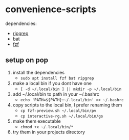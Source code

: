 # convenience-scripts
dependencies:
- [ripgrep](https://github.com/BurntSushi/ripgrep)
- [bat](https://github.com/sharkdp/bat)
- [fzf](https://github.com/junegunn/fzf)
## setup on pop
1. install the dependencies
   * `sudo apt install fzf bat ripgrep`
1. make a local bin if you dont have one
   * `[ -d ~/.local/bin ] || mkdir -p ~/.local/bin`
1. add ~/.local/bin to path in your ~/.bashrc
   * `echo 'PATH=${PATH}:~/.local/bin' >> ~/.bashrc`
1. copy scripts to the local bin, I prefer renaming them
   * `cp fzf-preview.sh ~/.local/bin/pv`
   * `cp interactive-rg.sh ~/.local/bin/gs`
1. make them executable
   * `chmod +x ~/.local/bin/*`
1. try them in your projects directory
